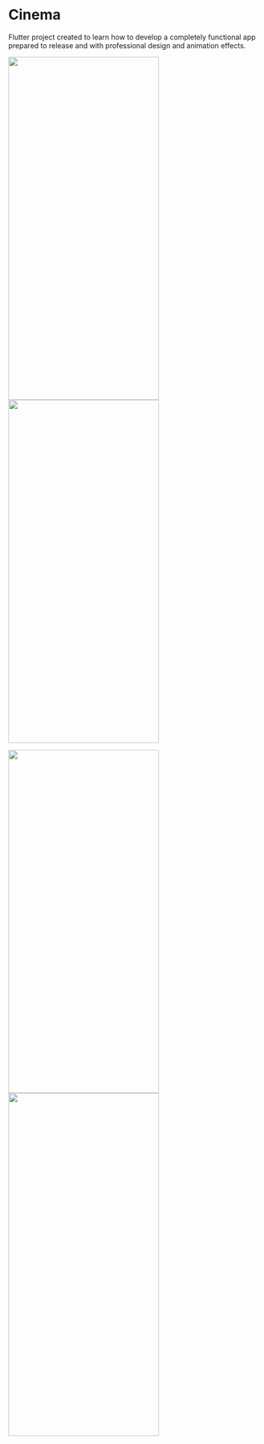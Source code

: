 # Cinema

Flutter project created to learn how to develop a completely functional app prepared to release and with professional design and animation effects.


<img src="https://user-images.githubusercontent.com/32582213/235414792-f934a351-27ee-41a4-b4ce-afdbed48659b.png" width="300" height="683"> <img src="https://user-images.githubusercontent.com/32582213/235414222-e07f946c-f48d-48db-9d22-559a7744c61f.png" width="300" height="683">

<img src="https://user-images.githubusercontent.com/32582213/235414227-b100581a-1f61-4938-9cda-1eea90006238.png" width="300" height="683"> <img src="https://user-images.githubusercontent.com/32582213/235414497-f4c8fb5f-6f8d-42c5-97f7-6379f7bd2ed9.png" width="300" height="683">
